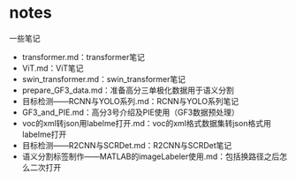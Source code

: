 # notes
一些笔记
- transformer.md：transformer笔记
- ViT.md：ViT笔记
- swin_transformer.md：swin_transformer笔记
- prepare_GF3_data.md：准备高分三单极化数据用于语义分割
- 目标检测——RCNN与YOLO系列.md：RCNN与YOLO系列笔记
- GF3_and_PIE.md：高分3号介绍及PIE使用（GF3数据预处理）
- voc的xml转json用labelme打开.md：voc的xml格式数据集转json格式用labelme打开
- 目标检测——R2CNN与SCRDet.md：R2CNN与SCRDet笔记
- 语义分割标签制作——MATLAB的imageLabeler使用.md：包括换路径之后怎么二次打开
